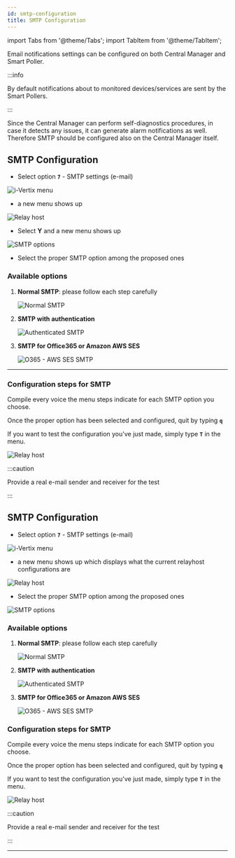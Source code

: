 ```yaml
---
id: smtp-configuration
title: SMTP Configuration
---
```


import Tabs from '@theme/Tabs';
import TabItem from '@theme/TabItem';

Email notifications settings can be configured on both Central Manager and Smart Poller.

:::info

By default notifications about to monitored devices/services are sent by the Smart Pollers.

:::

Since the Central Manager can perform self-diagnostics procedures, in case it detects any issues, it can generate alarm notifications as well.
Therefore SMTP should be configured also on the Central Manager itself.

<Tabs>
<TabItem value="i-Vertix3" label="i-Vertix3 (Central & Poller)" default>

## SMTP Configuration

* Select option **`7`** - SMTP settings (e-mail)

![i-Vertix menu](../../assets/setup-startup-central-poller/ivertix-menu.png)

* a new menu shows up

![Relay host](../../assets/setup-startup-central-poller/relay-host.png)

* Select **Y** and a new menu shows up

![SMTP options](../../assets/setup-startup-central-poller/smtp-options.png)

* Select the proper SMTP option among the proposed ones

### Available options

1. **Normal SMTP**: please follow each step carefully

    ![Normal SMTP](../../assets/setup-startup-central-poller/simple-relay.png)

2. **SMTP with authentication**

    ![Authenticated SMTP](../../assets/setup-startup-central-poller/auth-smtp.png)

3. **SMTP for Office365 or Amazon AWS SES**

    ![O365 - AWS SES SMTP](../../assets/setup-startup-central-poller/O365-smtp.png)

---

### Configuration steps for SMTP

Compile every voice the menu steps indicate for each SMTP option you choose.

Once the proper option has been selected and configured, quit by typing **`q`**

If you want to test the configuration you've just made, simply type **`T`** in the menu.

![Relay host](../../assets/setup-startup-central-poller/relay-host.png)

:::caution

Provide a real e-mail sender and receiver for the test

:::

</TabItem>
<TabItem value="i-Vertix4" label="i-Vertix4 (Poller)">

## SMTP Configuration

* Select option **`7`** - SMTP settings (e-mail)

![i-Vertix menu](../../assets/setup-startup-central-poller/ivertix-menu-v4.png)

* a new menu shows up which displays what the current relayhost configurations are

![Relay host](../../assets/setup-startup-central-poller/relay-host-v4.png)

* Select the proper SMTP option among the proposed ones

![SMTP options](../../assets/setup-startup-central-poller/relay-options-v4.png)

### Available options

1. **Normal SMTP**: please follow each step carefully

    ![Normal SMTP](../../assets/setup-startup-central-poller/simple-relay.png)

2. **SMTP with authentication**

    ![Authenticated SMTP](../../assets/setup-startup-central-poller/auth-smtp.png)

3. **SMTP for Office365 or Amazon AWS SES**

    ![O365 - AWS SES SMTP](../../assets/setup-startup-central-poller/O365-smtp.png)

### Configuration steps for SMTP

Compile every voice the menu steps indicate for each SMTP option you choose.

Once the proper option has been selected and configured, quit by typing **`q`**

If you want to test the configuration you've just made, simply type **`T`** in the menu.

![Relay host](../../assets/setup-startup-central-poller/test-smtp-v4.png)

:::caution

Provide a real e-mail sender and receiver for the test

:::

---

</TabItem>
</Tabs>
